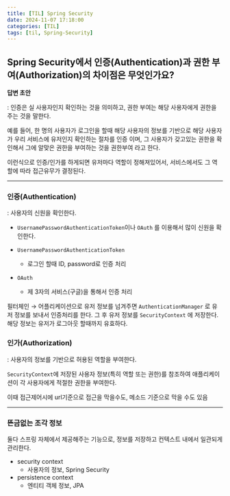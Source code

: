 ```yaml
---
title: [TIL] Spring Security
date: 2024-11-07 17:18:00
categories: [TIL]
tags: [til, Spring-Security]
---
```


## Spring Security에서 인증(Authentication)과 권한 부여(Authorization)의 차이점은 무엇인가요? </b>

<b> 답변 초안 </b>

: 인증은 실 사용자인지 확인하는 것을 의미하고, 권한 부여는 해당 사용자에게 권한을 주는 것을 말한다.

예를 들어, 한 명의 사용자가 로그인을 할때 해당 사용자의 정보를 기반으로 해당 사용자가 우리 서비스에 유저인지 확인하는 절차를 인증 이며,  그 사용자가 갖고있는 권한을 확인해서 그에 알맞은 권한을 부여하는 것을 권한부여 라고 한다.

이런식으로 인증/인가를 하게되면 유저마다 역할이 정해져있어서, 서비스에서도 그 역할에 따라 접근유무가 결정된다.



---

### 인증(Authentication)
: 사용자의 신원을 확인한다.

- `UsernamePasswordAuthenticationToken`이나 `OAuth` 를 이용해서 많이 신원을 확인한다.

- `UsernamePasswordAuthenticationToken`
  - 로그인 할때 ID, password로 인증 처리
- `OAuth`
  - 제 3자의 서비스(구글)을 통해서 인증 처리



필터체인 → 어플리케이션으로 유저 정보를 넘겨주면 `AuthenticationManager` 로 유저 정보를 보내서 인증처리를 한다. 그 후 유저 정보를 `SecurityContext` 에 저장한다. 해당 정보는 유저가 로그아웃 할때까지 유효하다.



### 인가(Authorization)
: 사용자의 정보를 기반으로 허용된 역할을 부여한다.

`SecurityContext`에 저장된 사용자 정보(특히 역할 또는 권한)를 참조하여 애플리케이션이 각 사용자에게 적절한 권한을 부여한다.

이때 접근제어시에 url기준으로 접근을 막을수도, 메소드 기준으로 막을 수도 있음

---

### 뜬금없는 조각 정보

둘다 스프링 자체에서 제공해주는 기능으로, 정보를 저장하고 컨텍스트 내에서 일관되게 관리한다.

- security context
  - 사용자의 정보, Spring Security
- persistence context
  - 엔티티 객체 정보, JPA
